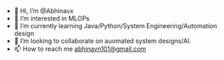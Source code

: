 - 👋 Hi, I’m @Abhinavx
- 👀 I’m interested in MLOPs
- 🌱 I’m currently learning Java/Python/System Engineering/Automation design
- 💞️ I’m looking to collaborate on auomated system designs/AI.
- 📫 How to reach me abhinavn101@gmail.com


